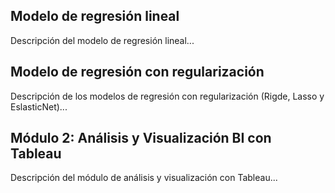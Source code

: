 <!DOCTYPE html>
<html lang="es">
<head>
  <meta charset="UTF-8">
  <meta name="viewport" content="width=device-width, initial-scale=1.0">
  <title>Módulo 1: Aprendizaje Supervisado</title>
</head>
<body>

  <section>
    <h2>Modelo de regresión lineal</h2>
    <p>Descripción del modelo de regresión lineal...</p>
  </section>

  <section>
    <h2>Modelo de regresión con regularización</h2>
    <p>Descripción de los modelos de regresión con regularización (Rigde, Lasso y EslasticNet)...</p>
  </section>

  <!-- Otros temas del Módulo 1 -->

  <section>
    <h2>Módulo 2: Análisis y Visualización BI con Tableau</h2>
    <p>Descripción del módulo de análisis y visualización con Tableau...</p>
  </section>

</body>
</html>
